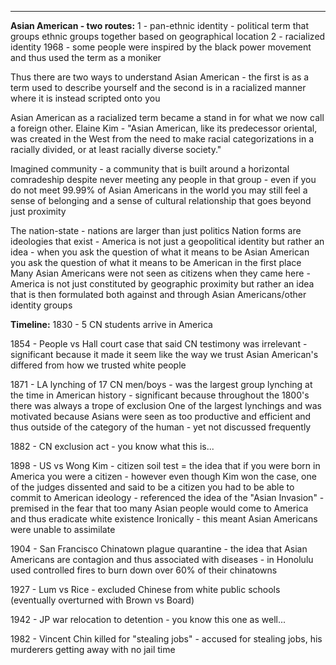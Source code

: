 

----

**Asian American - two routes:**
1 - pan-ethnic identity - political term that groups ethnic groups together based on geographical location 
2 - racialized identity
1968 - some people were inspired by the black power movement and thus used the term as a moniker

Thus there are two ways to understand Asian American - the first is as a term used to describe yourself and the second is in a racialized manner where it is instead scripted onto you

Asian American as a racialized term became a stand in for what we now call a foreign other.
Elaine Kim - "Asian American, like its predecessor oriental, was created in the West from the need to make racial categorizations in a racially divided, or at least racially diverse society."

Imagined community - a community that is built around a horizontal comradeship despite never meeting any people in that group - even if you do not meet 99.99% of Asian Americans in the world you may still feel a sense of belonging and a sense of cultural relationship that goes beyond just proximity

The nation-state - nations are larger than just politics
Nation forms are ideologies that exist - America is not just a geopolitical identity but rather an idea - when you ask the question of what it means to be Asian American you ask the question of what it means to be American in the first place
Many Asian Americans were not seen as citizens when they came here - America is not just constituted by geographic proximity but rather an idea that is then formulated both against and through Asian Americans/other identity groups

**Timeline:**
1830 - 5 CN students arrive in America

1854 - People vs Hall court case that said CN testimony was irrelevant - significant because it made it seem like the way we trust Asian American's differed from how we trusted white people

1871 - LA lynching of 17 CN men/boys - was the largest group lynching at the time in American history - significant because throughout the 1800's there was always a trope of exclusion
One of the largest lynchings and was motivated because Asians were seen as too productive and efficient and thus outside of the category of the human - yet not discussed frequently

1882 - CN exclusion act  - you know what this is...

1898 - US vs Wong Kim - citizen soil test = the idea that if you were born in America you were a citizen - however even though Kim won the case, one of the judges dissented and said to be a citizen you had to be able to commit to American ideology - referenced the idea of the "Asian Invasion" - premised in the fear that too many Asian people would come to America and thus eradicate white existence
Ironically - this meant Asian Americans were unable to assimilate

1904 - San Francisco Chinatown plague quarantine - the idea that Asian Americans are contagion and thus associated with diseases - in Honolulu used controlled fires to burn down over 60% of their chinatowns

1927 - Lum vs Rice - excluded Chinese from white public schools (eventually overturned with Brown vs Board)

1942 - JP war relocation to detention - you know this one as well...

1982 - Vincent Chin killed for "stealing jobs" - accused for stealing jobs, his murderers getting away with no jail time